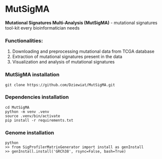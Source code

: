 # MutSigMA

**Mutational Signatures Multi-Analysis (MutSigMA)** - mutational signatures tool-kit every bioinformatician needs

### Functionalities:
1) Downloading and preprocessing mutational data from TCGA database
2) Extraction of mutational signatures present in the data
3) Visualization and analysis of mutational signatures

### MutSigMA installation
    git clone https://github.com/Dziewiat/MutSigMA.git

### Dependencies installation
    cd MutSigMA
    python -m venv .venv
    source .venv/bin/activate
    pip install -r requirements.txt

### Genome installation
    python
    >> from SigProfilerMatrixGenerator import install as genInstall
    >> genInstall.install('GRCh38', rsync=False, bash=True)
